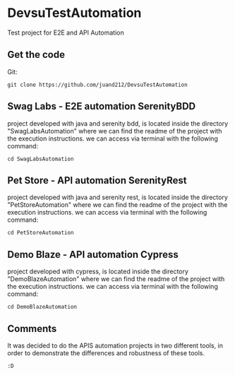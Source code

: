 # DevsuTestAutomation

Test project for E2E and API Automation

## Get the code

Git:

    git clone https://github.com/juand212/DevsuTestAutomation


## Swag Labs - E2E automation SerenityBDD

project developed with java and serenity bdd, is located inside the directory "SwagLabsAutomation" where we can find the readme of the project with the execution instructions. we can access via terminal with the following command:

    cd SwagLabsAutomation


## Pet Store - API automation SerenityRest

project developed with java and serenity rest, is located inside the directory "PetStoreAutomation" where we can find the readme of the project with the execution instructions. we can access via terminal with the following command:

    cd PetStoreAutomation


## Demo Blaze - API automation Cypress

project developed with cypress, is located inside the directory "DemoBlazeAutomation" where we can find the readme of the project with the execution instructions. we can access via terminal with the following command:

    cd DemoBlazeAutomation

## Comments

It was decided to do the APIS automation projects in two different tools, in order to demonstrate the differences and robustness of these tools.

    :D

